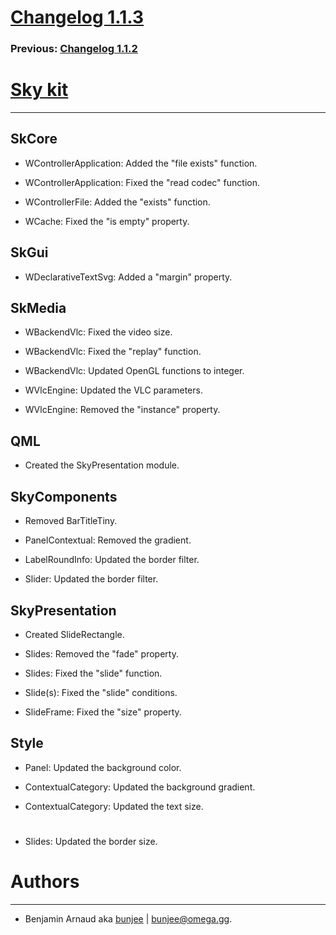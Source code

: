 # [Changelog 1.1.3](http://omega.gg/Sky/changes/1.1.3.html)

### Previous: [Changelog 1.1.2](1.1.2.html)

# [Sky kit](http://omega.gg/Sky)
---

## SkCore

- WControllerApplication: Added the "file exists" function.

- WControllerApplication: Fixed the "read codec" function.

- WControllerFile: Added the "exists" function.

- WCache: Fixed the "is empty" property.


## SkGui

- WDeclarativeTextSvg: Added a "margin" property.


## SkMedia

- WBackendVlc: Fixed the video size.

- WBackendVlc: Fixed the "replay" function.

- WBackendVlc: Updated OpenGL functions to integer.

- WVlcEngine: Updated the VLC parameters.

- WVlcEngine: Removed the "instance" property.


## QML

- Created the SkyPresentation module.


## SkyComponents

- Removed BarTitleTiny.

- PanelContextual: Removed the gradient.

- LabelRoundInfo: Updated the border filter.

- Slider: Updated the border filter.


## SkyPresentation

- Created SlideRectangle.

- Slides: Removed the "fade" property.

- Slides: Fixed the "slide" function.

- Slide(s): Fixed the "slide" conditions.

- SlideFrame: Fixed the "size" property.


## Style

- Panel: Updated the background color.

- ContextualCategory: Updated the background gradient.

- ContextualCategory: Updated the text size.

#

- Slides: Updated the border size.


# Authors
---

- Benjamin Arnaud aka [bunjee](http://bunjee.me) | <bunjee@omega.gg>.

